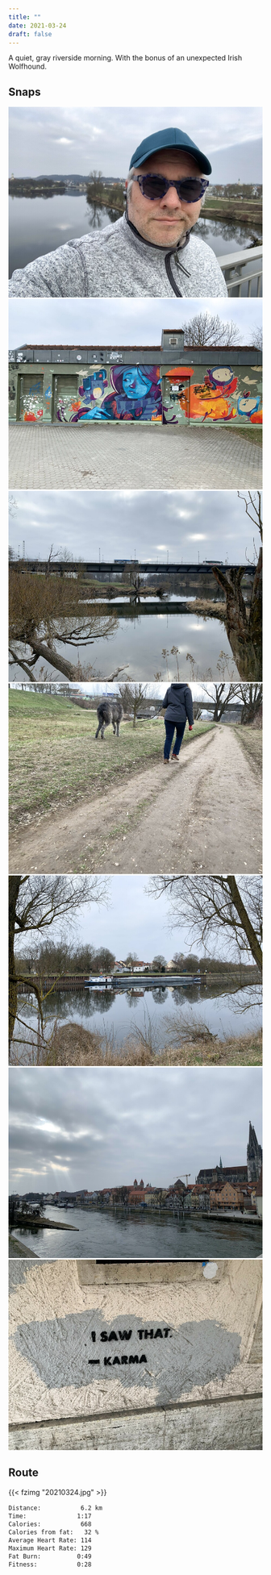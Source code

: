```yaml
---
title: ""
date: 2021-03-24
draft: false
---
```


A quiet, gray riverside morning.  With the bonus of an unexpected Irish Wolfhound.

## Snaps

![](IMG_8837.HEIC_s.jpg)  
![](IMG_8838.HEIC_s.jpg)  
![](IMG_8839.HEIC_s.jpg)  
![](IMG_8843.HEIC_s.jpg)  
![](IMG_8844.HEIC_s.jpg)  
![](IMG_8846.HEIC_s.jpg)  
![](IMG_8847.HEIC_s.jpg)  


## Route

{{< fzimg "20210324.jpg" >}}  

```
Distance:           6.2 km
Time:              1:17 
Calories:           668 
Calories from fat:   32 %
Average Heart Rate: 114
Maximum Heart Rate: 129
Fat Burn:          0:49
Fitness:           0:28
```
